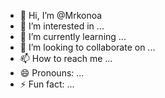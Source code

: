 - 👋 Hi, I’m @Mrkonoa
- 👀 I’m interested in ...
- 🌱 I’m currently learning ...
- 💞️ I’m looking to collaborate on ...
- 📫 How to reach me ...
- 😄 Pronouns: ...
- ⚡ Fun fact: ...

<!---
Mrkonoa/Mrkonoa is a ✨ special ✨ repository because its `README.md` (this file) appears on your GitHub profile.
You can click the Preview link to take a look at your changes.
--->
